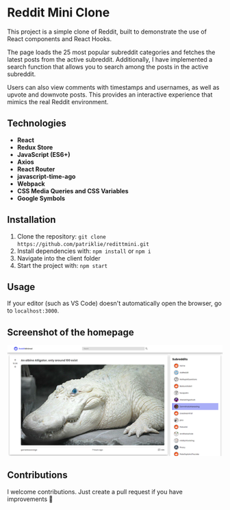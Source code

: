 # Reddit Mini Clone

This project is a simple clone of Reddit, built to demonstrate the use of React components and React Hooks.

The page loads the 25 most popular subreddit categories and fetches the latest posts from the active subreddit. Additionally, I have implemented a search function that allows you to search among the posts in the active subreddit.

Users can also view comments with timestamps and usernames, as well as upvote and downvote posts. This provides an interactive experience that mimics the real Reddit environment.

## Technologies
- **React**
- **Redux Store**
- **JavaScript (ES6+)**
- **Axios**
- **React Router**
- **javascript-time-ago**
- **Webpack**
- **CSS Media Queries and CSS Variables**
- **Google Symbols**

## Installation
1. Clone the repository: `git clone https://github.com/patriklie/redittmini.git`
2. Install dependencies with: `npm install` or `npm i`
3. Navigate into the client folder
4. Start the project with: `npm start`

## Usage
If your editor (such as VS Code) doesn't automatically open the browser, go to `localhost:3000`.

## Screenshot of the homepage
![Homepage of the project](images/minireddit_2.png)

## Contributions
I welcome contributions. Just create a pull request if you have improvements 🙌
